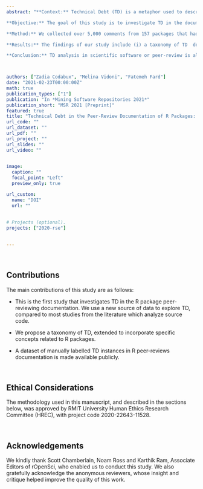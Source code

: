 ```yaml
---
abstract: "**Context:** Technical Debt (TD) is a metaphor used to describe code that is not quite right. Although TD studies have gained momentum, TD has yet to be studied as thoroughly in non-object-oriented or scientific software such as R. R is a multi-paradigm programming language, whose popularity in data science and statistical applications has amplified in recent years. Due to R's inherent ability to expand through user-contributed packages, several community-led organizations were created to organize and peer-review packages in a concerted effort to increase their quality. Nonetheless, it is well-known that most R users do not have a technical programming background, being from multiple disciplines. 

**Objective:** The goal of this study is to investigate TD in the documentation of the peer-review of R packages led by rOpenSci. 

**Method:** We collected over 5,000 comments from 157 packages that had been reviewed and approved to be published at rOpenSci. We manually analyzed a sample dataset of these comments posted by package authors, editors of rOpenSci, and reviewers during the review process to investigate the types of TD present in these reviews. 

**Results:** The findings of our study include (i) a taxonomy of TD  derived from our analysis of the peer-reviews (ii) documentation debt as being the most prevalent type of debt (iii) different user roles are concerned with different types of TD. For instance, reviewers tend to report some types of TD more than other roles, and the types of TD they report are different from those reported by the authors of a package. 

**Conclusion:** TD analysis in scientific software or peer-review is almost non-existent. Our study is a pioneer, but within the context of R packages. However, our findings can serve as a starting point for replication studies, given our public datasets, to perform similar analyses in other scientific software or to investigate the rationale behind our findings."



authors: ["Zadia Codabux", "Melina Vidoni", "Fatemeh Fard"]
date: "2021-02-23T00:00:00Z"
math: true
publication_types: ["1"]
publication: "In *Mining Software Repositories 2021*"
publication_short: "MSR 2021 [Preprint]"
featured: true
title: "Technical Debt in the Peer-Review Documentation of R Packages: a rOpenSci Case Study"
url_code: ""
url_dataset: ""
url_pdf: ""
url_project: ""
url_slides: ""
url_video: ""

 
image:
  caption: ""
  focal_point: "Left"
  preview_only: true

url_custom:
  name: "DOI"
  url: ""
  
  
# Projects (optional).
projects: ["2020-rse"]
  

---
```





<br />

## Contributions


The main contributions of this study are as follows:

- This is the first study that investigates TD in the R package peer-reviewing documentation. We use a new source of data to explore TD, compared to most studies from the literature which analyze source code.  

- We propose a taxonomy of TD, extended to incorporate specific concepts related to R packages.

- A dataset of manually labelled TD instances in R  peer-reviews documentation is made available publicly. 



<br />


## Ethical Considerations

The methodology used in this manuscript, and described in the sections below, was approved by RMIT University Human Ethics Research Committee (HREC), with project code 2020-22643-11528.


<br />


## Acknowledgements

We kindly thank Scott Chamberlain, Noam Ross and Karthik Ram, Associate Editors of rOpenSci, who enabled us to conduct this study.  We also gratefully acknowledge the anonymous reviewers, whose insight and critique helped improve the quality of this work.
